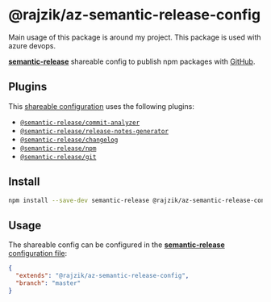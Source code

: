 # @rajzik/az-semantic-release-config

Main usage of this package is around my project. This package is used with azure devops.

[**semantic-release**](https://github.com/semantic-release/semantic-release) shareable config to publish npm packages with [GitHub](https://github.com).

## Plugins

This [shareable configuration](https://github.com/jedmao/semantic-release-npm-github-config/blob/master/.releaserc.json) uses the following plugins:

- [`@semantic-release/commit-analyzer`](https://github.com/semantic-release/commit-analyzer)
- [`@semantic-release/release-notes-generator`](https://github.com/semantic-release/release-notes-generator)
- [`@semantic-release/changelog`](https://github.com/semantic-release/changelog)
- [`@semantic-release/npm`](https://github.com/semantic-release/npm)
- [`@semantic-release/git`](https://github.com/semantic-release/git)

## Install

```bash
npm install --save-dev semantic-release @rajzik/az-semantic-release-config
```

## Usage

The shareable config can be configured in the [**semantic-release** configuration file](https://github.com/semantic-release/semantic-release/blob/master/docs/usage/configuration.md#configuration):

```json
{
  "extends": "@rajzik/az-semantic-release-config",
  "branch": "master"
}
```
